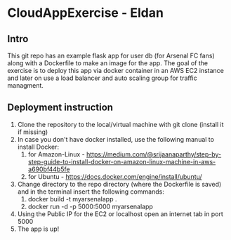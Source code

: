 # CloudAppExercise - Eldan
## Intro
This git repo has an example flask app for user db (for Arsenal FC fans) along with a Dockerfile to make an image for the app.
The goal of the exercise is to deploy this app via docker container in an AWS EC2 instance and later on use a load balancer and auto scaling group for traffic managment.

## Deployment instruction
1. Clone the repository to the local/virtual machine with git clone (install it if missing)
2. In case you don't have docker installed, use the following manual to install Docker:
   1. for Amazon-Linux - https://medium.com/@srijaanaparthy/step-by-step-guide-to-install-docker-on-amazon-linux-machine-in-aws-a690bf44b5fe
   2. for Ubuntu - https://docs.docker.com/engine/install/ubuntu/
3. Change directory to the repo directory (where the Dockerfile is saved) and in the terminal insert the following commands:
   1. docker build -t myarsenalapp .
   2. docker run -d -p 5000:5000 myarsenalapp
4. Using the Public IP for the EC2 or localhost open an internet tab in port 5000
5. The app is up!
